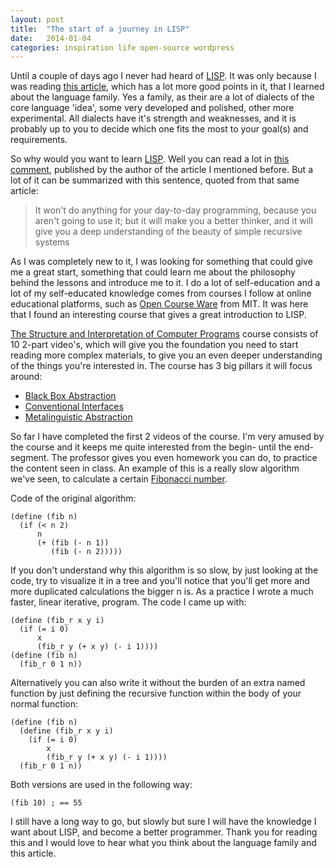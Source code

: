 ```yaml
---
layout: post
title:  "The start of a journey in LISP"
date:   2014-01-04
categories: inspiration life open-source wordpress
---
```


Until a couple of days ago I never had heard of [LISP](http://en.wikipedia.org/wiki/Lisp_(programming_language)). It was only because I was reading [this article](http://www.gamedev.net/blog/355/entry-2250592-become-a-good-programmer-in-six-really-hard-steps/), which has a lot more good points in it, that I learned about the language family. Yes a family, as their are a lot of dialects of the core language 'idea', some very developed and polished, other more experimental. All dialects have it's strength and weaknesses, and it is probably up to you to decide which one fits the most to your goal(s) and requirements.

So why would you want to learn [LISP](http://en.wikipedia.org/wiki/Lisp_(programming_language)). Well you can read a lot in [this comment](http://www.gamedev.net/topic/479651-anyone-else-using-common-lisp-in-their-game/page__view__findpost__p__4141855), published by the author of the article I mentioned before. But a lot of it can be summarized with this sentence, quoted from that same article:

> It won't do anything for your day-to-day programming, because you aren't going to use it; but it will make you a better thinker, and it will give you a deep understanding of the beauty of simple recursive systems

As I was completely new to it, I was looking for something that could give me a great start, something that could learn me about the philosophy behind the lessons and introduce me to it. I do a lot of self-education and a lot of my self-educated knowledge comes from courses I follow at online educational platforms, such as [Open Course Ware](http://ocw.mit.edu/index.htm) from MIT. It was here that I found an interesting course that gives a great introduction to LISP.

[The Structure and Interpretation of Computer Programs](http://ocw.mit.edu/courses/electrical-engineering-and-computer-science/6-001-structure-and-interpretation-of-computer-programs-spring-2005/) course consists of 10 2-part video's, which will give you the foundation you need to start reading more complex materials, to give you an even deeper understanding of the things you're interested in. The course has 3 big pillars it will focus around:

+ [Black Box Abstraction](http://en.wikipedia.org/wiki/Blackboxing)
+ [Conventional Interfaces](http://rra.cs.ua.edu/proglan/accum.html)
+ [Metalinguistic Abstraction](http://en.wikipedia.org/wiki/Metalinguistic_abstraction)

So far I have completed the first 2 videos of the course. I'm very amused by the course and it keeps me quite interested from the begin- until the end- segment. The professor gives you even homework you can do, to practice the content seen in class. An example of this is a really slow algorithm we've seen, to calculate a certain [Fibonacci number](http://en.wikipedia.org/wiki/Fibonacci_number).

Code of the original algorithm:

	(define (fib n)
	  (if (< n 2)
	      n
	      (+ (fib (- n 1))
	         (fib (- n 2)))))

If you don't understand why this algorithm is so slow, by just looking at the code, try to visualize it in a tree and you'll notice that you'll get more and more duplicated calculations the bigger n is. As a practice I wrote a much faster, linear iterative, program. The code I came up with:

	(define (fib_r x y i)
	  (if (= i 0)
	      x
	      (fib_r y (+ x y) (- i 1))))
	(define (fib n)
	  (fib_r 0 1 n))

Alternatively you can also write it without the burden of an extra named function by just defining the recursive function within the body of your normal function:

	(define (fib n)
	  (define (fib_r x y i)
	    (if (= i 0)
	        x
	        (fib_r y (+ x y) (- i 1))))
	  (fib_r 0 1 n))

Both versions are used in the following way:

	(fib 10) ; == 55

I still have a long way to go, but slowly but sure I will have the knowledge I want about LISP, and become a better programmer. Thank you for reading this and I would love to hear what you think about the language family and this article.